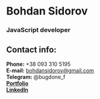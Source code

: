 # Bohdan Sidorov

### JavaScript developer

## Contact info:

**Phone:** +38 093 310 5195<br/>
**E-mail:** bohdansidorov@gmail.com<br/>
**Telegram:** @bugdone_f<br/>
**[Portfolio](freecree.github.io)**<br/>
**[LinkedIn](https://www.linkedin.com/in/bohdan-sidorov-5223b0202/)**<br/>





